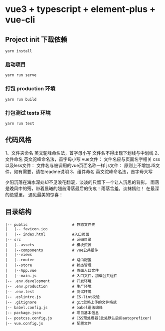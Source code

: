 # vue3 + typescript + element-plus + vue-cli

## Project init 下载依赖
```
yarn install
```

### 启动项目
```
yarn run serve
```

### 打包 production 环境
```
yarn run build
```

### 打包测试 tests 环境
```
yarn run test
```

## 代码风格
1、文件夹命名
    英文驼峰命名法，首字母小写
    文件名不得出现下划线与中划线
2、文件命名
    英文驼峰命名法，首字母小写
    vue文件：
        文件名应与页面名字相关
    css以及less文件：
        文件名与被调用的vue页面名称一样
    js文件：
        原则上不增加JS文件，如有需要，请在readme说明
3、组件命名
    英文驼峰命名法，首字母大写

夕阳沉落在海水深处却不见浪花翻滚，淡淡的只留下一个让人沉思的背影。
雨落是晚风中的殇，带着晨曦的翘首滑落最后的伤痕！雨落含羞，淡抹嫣红！
    在最深的绝望里，
    遇见最美的惊喜！

## 目录结构
```
|-- public                    # 静态文件夹                                   
|   |-- favicon.ico                
|   |-- index.html            #入口页面
|-- src                       # 源码目录         
|   |--assets                 # 模块资源
|   |--components             # vue公共组件
|   |--views                         
|   |--router                 # 路由配置
|   |--store                  # 状态管理
|   |--App.vue                # 页面入口文件
|   |--main.js                # 入口文件，加载公共组件
|-- .env.development          # 开发环境    
|-- .env.production           # 生产环境       
|-- .env.test                 # 测试环境  
|-- .eslintrc.js              # ES-lint校验                   
|-- .gitignore                # git忽略上传的文件格式   
|-- babel.config.js           # babel语法编译                        
|-- package.json              # 项目基本信息 
|-- postcss.config.js         # CSS预处理器(此处默认启用autoprefixer)
|-- vue.config.js             # 配置文件 
```
